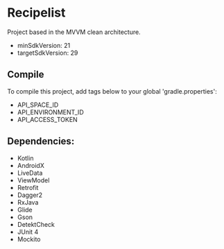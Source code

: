 # Recipelist

Project based in the MVVM clean architecture.

* minSdkVersion: 21
* targetSdkVersion: 29

## Compile
To compile this project, add tags below to your global 'gradle.properties':
* API_SPACE_ID
* API_ENVIRONMENT_ID 
* API_ACCESS_TOKEN 

## Dependencies:
* Kotlin
* AndroidX
* LiveData
* ViewModel
* Retrofit
* Dagger2
* RxJava
* Glide
* Gson
* DetektCheck
* JUnit 4
* Mockito
